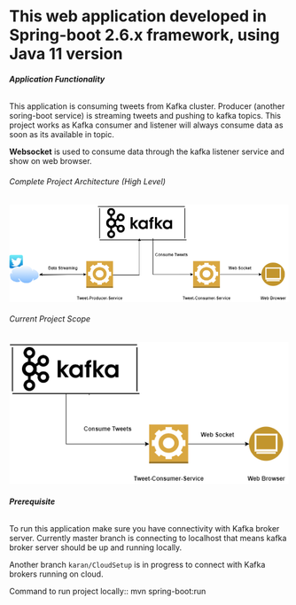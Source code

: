# **This web application developed in Spring-boot 2.6.x framework, using Java 11 version**

###### **Application Functionality**

This application is consuming tweets from Kafka cluster. Producer (another soring-boot service) is streaming tweets and 
pushing to kafka topics. This project works as Kafka consumer and listener will always consume data as soon as its available in topic.

**Websocket** is used to consume data through the kafka listener service and show on web browser.

###### Complete Project Architecture (High Level)

![Alt text](src/main/resources/documents/Complete-setup.png "Architecture")

###### Current Project Scope

![Alt text](src/main/resources/documents/Project-Scope.png "Project-Scope")

###### **Prerequisite**

To run this application make sure you have connectivity with Kafka broker server.
Currently master branch is connecting to localhost that means kafka broker server should be up and running locally.

Another branch `karan/CloudSetup` is in progress to connect with Kafka brokers running on cloud.
 
Command to run project locally::
mvn spring-boot:run



